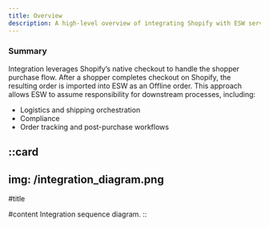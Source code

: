 ```yaml
---
title: Overview
description: A high-level overview of integrating Shopify with ESW services via the ESW Shopify app
---
```


### Summary

Integration leverages Shopify’s native checkout to handle the shopper purchase flow. After a shopper completes checkout on Shopify, the resulting order is imported into ESW as an Offline order. This approach allows ESW to assume responsibility for downstream processes, including:

- Logistics and shipping orchestration
- Compliance
- Order tracking and post-purchase workflows

::card
---
img: /integration_diagram.png
---
#title


#content
Integration sequence diagram.
::

